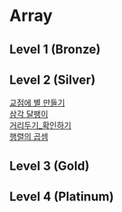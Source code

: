 # Array

## Level 1 (Bronze)

## Level 2 (Silver)
[교점에 별 만들기](programmers/교점에_별_만들기) <br/>
[삼각 달팽이](programmers/삼각_달팽이) <br/>
[거리두기_확인하기](programmers/거리두기_확인하기) <br/>
[행렬의 곱셈](programmers/행렬의_곱셈) <br/>
## Level 3 (Gold)

## Level 4 (Platinum)